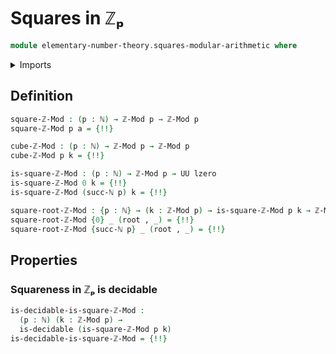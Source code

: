 # Squares in ℤₚ

```agda
module elementary-number-theory.squares-modular-arithmetic where
```

<details><summary>Imports</summary>

```agda
open import elementary-number-theory.modular-arithmetic
open import elementary-number-theory.natural-numbers
open import elementary-number-theory.squares-integers

open import foundation.decidable-types
open import foundation.dependent-pair-types
open import foundation.identity-types
open import foundation.universe-levels

open import univalent-combinatorics.fibers-of-maps
```

</details>

## Definition

```agda
square-ℤ-Mod : (p : ℕ) → ℤ-Mod p → ℤ-Mod p
square-ℤ-Mod p a = {!!}

cube-ℤ-Mod : (p : ℕ) → ℤ-Mod p → ℤ-Mod p
cube-ℤ-Mod p k = {!!}

is-square-ℤ-Mod : (p : ℕ) → ℤ-Mod p → UU lzero
is-square-ℤ-Mod 0 k = {!!}
is-square-ℤ-Mod (succ-ℕ p) k = {!!}

square-root-ℤ-Mod : {p : ℕ} → (k : ℤ-Mod p) → is-square-ℤ-Mod p k → ℤ-Mod p
square-root-ℤ-Mod {0} _ (root , _) = {!!}
square-root-ℤ-Mod {succ-ℕ p} _ (root , _) = {!!}
```

## Properties

### Squareness in ℤₚ is decidable

```agda
is-decidable-is-square-ℤ-Mod :
  (p : ℕ) (k : ℤ-Mod p) →
  is-decidable (is-square-ℤ-Mod p k)
is-decidable-is-square-ℤ-Mod = {!!}
```
